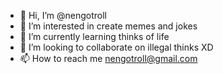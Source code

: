 - 👋 Hi, I’m @nengotroll
- 👀 I’m interested in create memes and jokes
- 🌱 I’m currently learning thinks of life
- 💞️ I’m looking to collaborate on illegal thinks XD
- 📫 How to reach me nengotroll@gmail.com

<!---
nengotroll/nengotroll is a ✨ special ✨ repository because its `README.md` (this file) appears on your GitHub profile.
You can click the Preview link to take a look at your changes.
--->
